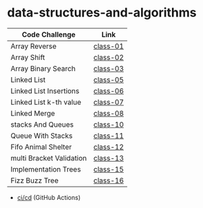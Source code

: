 # data-structures-and-algorithms

| Code Challenge | Link |
| -------------- | ---- |
| Array Reverse | [class-01](challenges/arrayReverse) |
| Array Shift | [class-02](challenges/arrayShift) |
| Array Binary Search | [class-03](challenges/arrayBinarySearch) |
| Linked List | [class-05](challenges/linkedList) |
| Linked List Insertions | [class-06](challenges/linkedList) |
| Linked List k-th value | [class-07](challenges/linkedList) |
| Linked Merge | [class-08](challenges/llMerge) |
| stacks And Queues | [class-10](challenges/stacksAndQueues) |
| Queue With Stacks | [class-11](challenges/queueWithStacks) |
| Fifo Animal Shelter | [class-12](challenges/fifoAnimalShelter) |
| multi Bracket Validation | [class-13](challenges/multiBracketValidation) |
| Implementation Trees | [class-15](challenges/tree) |
| Fizz Buzz Tree | [class-16](challenges/fizzBuzzTree) |

- [ci/cd](https://github.com/EsraaMamoun-401-advanced-javascript/data-structures-and-algorithms/actions) (GitHub Actions)
